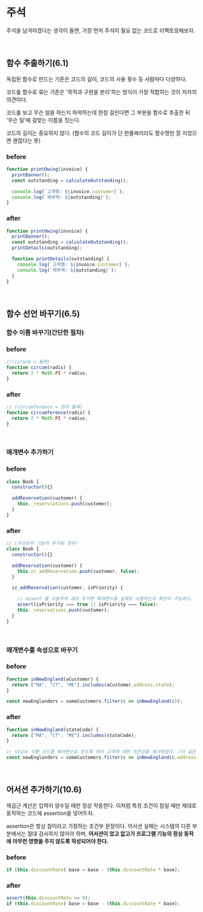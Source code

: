# 주석
주석을 남겨야겠다는 생각이 들면, 가장 먼저 주석이 필요 없는 코드로 리팩토링해보자.

</br>

## 함수 추출하기(6.1)
독립된 함수로 만드는 기준은 코드의 길이, 코드의 사용 횟수 등 사람마다 다양하다.

코드를 함수로 묶는 기준은 '목적과 구현을 분리'하는 방식이 가장 적합하는 것이 저자의 의견이다.

코드를 보고 무슨 일을 하는지 파악하는데 한참 걸린다면 그 부분을 함수로 추출한 뒤 '무슨 일'에 걸맞는 이름을 짓는다.

코드의 길이는 중요하지 않다. (함수의 코드 길이가 단 한줄짜리라도 함수명만 잘 지었으면 괜찮다는 뜻)

### before
```javascript
function printOwing(invoice) {
  printBanner();
  const outstanding = calculateOutstanding();

  console.log(`고객명: ${invoice.customer}`);
  console.log(`채무액: ${outstanding}`);
}
```
### after
```javascript
function printOwing(invoice) {
  printBanner();
  const outstanding = calculateOutstanding();
  printDetails(outstanding);

  function printDetails(outstanding) {
    console.log(`고객명: ${invoice.customer}`);
    console.log(`채무액: ${outstanding}`);
  }
}
```

</br>

## 함수 선언 바꾸기(6.5)
### 함수 이름 바꾸기(간단한 절차)
### before 
```javascript
//(cirucm = 둘레)
function circum(radis) {
  return 2 * Math.PI * radius;
}
```

### after 
```javascript
// (circumference = 원의 둘레)
function circumference(radis) {
  return 2 * Math.PI * radius;
}
```
</br>

### 매개변수 추가하기
### before 
```javascript
class Book {
  constructor(){}

  addReservation(customer) {
    this._reservcations.push(customer);
  }
}
```

### after 
```javascript
// (우선순위 기능이 추가된 경우)
class Book {
  constructor(){}

  addReservation(customer) {
    this.zz_addReservation.push(customer, false);
  }

  zz_addReservation(customer, isPriority) {

    // assert 를 사용하여 새로 추가한 매개변수를 실제로 사용하는지 확인이 가능하다.
    assert(isPriority === true || isPriority === false);
    this._reservations.push(customer);
  }
}
```

</br>

### 매개변수를 속성으로 바꾸기
### before
```javascript
function inNewEngland(aCustomer) {
  return ["MA", "CT", "ME"].includes(aCustomer.address.state);
}

const newEnglanders = someCustomers.filter(c => inNewEngland(c));
```

### after 
```javascript
function inNewEngland(stateCode) {
  return ["MA", "CT", "ME"].includes(stateCode);
}

// state 식별 코드를 매개변수로 받도록 하여 고객에 대한 의존성을 제거하였다. (더 넓은 문맥에서 활용할 수 있게 됨)
const newEnglanders = someCustomers.filter(c => inNewEngland(c.address.state));
```

</br>

## 어서션 추가하기(10.6)
제곱근 계산은 입력이 양수일 때만 정상 작동한다. 이처럼 특정 조건이 참일 때만 제대로 동작하는 코드에 assertion을 넣어두자. 

assertion은 항상 참이라고 가정하는 조건부 문장이다. 어서션 실패는 시스템의 다른 부분에서는 절대 검사하지 않아야 하며, **어서션이 었고 없고가 프로그램 기능의 정상 동작에 아무런 영향을 주지 않도록 작성되어야 한다.**
### before
```javascript
if (this.discountRate) base = base - (this.discountRate * base);
```
### after
```javascript
assert(this.discountRate >= 0);
if (this.discountRate) base = base - (this.discountRate * base);
```